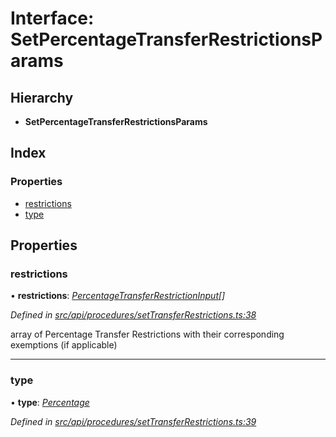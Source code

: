 # Interface: SetPercentageTransferRestrictionsParams

## Hierarchy

* **SetPercentageTransferRestrictionsParams**

## Index

### Properties

* [restrictions](setpercentagetransferrestrictionsparams.md#restrictions)
* [type](setpercentagetransferrestrictionsparams.md#type)

## Properties

###  restrictions

• **restrictions**: *[PercentageTransferRestrictionInput](percentagetransferrestrictioninput.md)[]*

*Defined in [src/api/procedures/setTransferRestrictions.ts:38](https://github.com/PolymathNetwork/polymesh-sdk/blob/31a16a34/src/api/procedures/setTransferRestrictions.ts#L38)*

array of Percentage Transfer Restrictions with their corresponding exemptions (if applicable)

___

###  type

• **type**: *[Percentage](../enums/transferrestrictiontype.md#percentage)*

*Defined in [src/api/procedures/setTransferRestrictions.ts:39](https://github.com/PolymathNetwork/polymesh-sdk/blob/31a16a34/src/api/procedures/setTransferRestrictions.ts#L39)*
